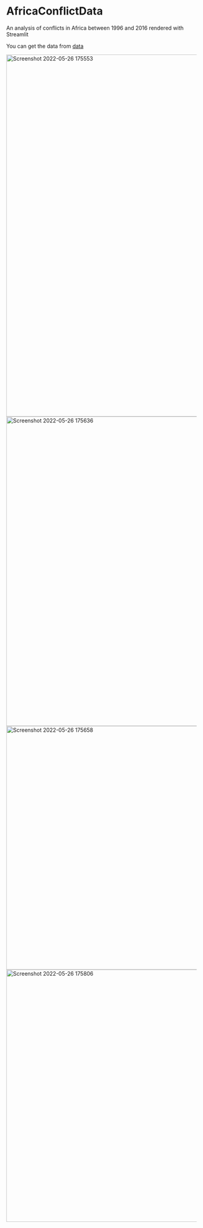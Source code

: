 # AfricaConflictData
An analysis of conflicts in Africa between 1996 and 2016 rendered with Streamlit

You can get the data from [data](https://data.world/acled/71d852e4-e41e-4320-a770-9fc2bb87fb64)

<img width="957" alt="Screenshot 2022-05-26 175553" src="https://user-images.githubusercontent.com/96143286/180823916-f04be07c-8cd6-45e7-a6b4-1e6f0f6b920b.png">

<img width="818" alt="Screenshot 2022-05-26 175636" src="https://user-images.githubusercontent.com/96143286/180823866-f3ee633f-799c-42bd-8178-7ca988ccec8e.png">

<img width="644" alt="Screenshot 2022-05-26 175658" src="https://user-images.githubusercontent.com/96143286/180823933-f0bf896b-d297-4624-b89b-5eddbe5f03a3.png">

<img width="667" alt="Screenshot 2022-05-26 175806" src="https://user-images.githubusercontent.com/96143286/180823976-93dffb09-40db-4201-ab5d-4220bb1a203d.png">

